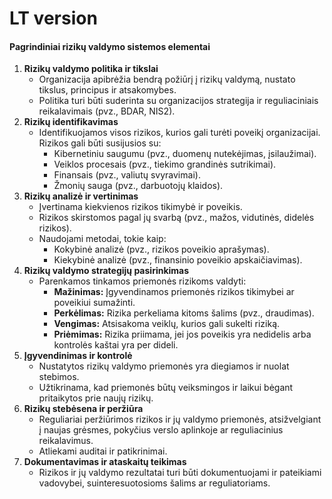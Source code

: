 # LT version

#### **Pagrindiniai rizikų valdymo sistemos elementai**

1. **Rizikų valdymo politika ir tikslai**
   * Organizacija apibrėžia bendrą požiūrį į rizikų valdymą, nustato tikslus, principus ir atsakomybes.
   * Politika turi būti suderinta su organizacijos strategija ir reguliaciniais reikalavimais (pvz., BDAR, NIS2).
2. **Rizikų identifikavimas**
   * Identifikuojamos visos rizikos, kurios gali turėti poveikį organizacijai. Rizikos gali būti susijusios su:
     * Kibernetiniu saugumu (pvz., duomenų nutekėjimas, įsilaužimai).
     * Veiklos procesais (pvz., tiekimo grandinės sutrikimai).
     * Finansais (pvz., valiutų svyravimai).
     * Žmonių sauga (pvz., darbuotojų klaidos).
3. **Rizikų analizė ir vertinimas**
   * Įvertinama kiekvienos rizikos tikimybė ir poveikis.
   * Rizikos skirstomos pagal jų svarbą (pvz., mažos, vidutinės, didelės rizikos).
   * Naudojami metodai, tokie kaip:
     * Kokybinė analizė (pvz., rizikos poveikio aprašymas).
     * Kiekybinė analizė (pvz., finansinio poveikio apskaičiavimas).
4. **Rizikų valdymo strategijų pasirinkimas**
   * Parenkamos tinkamos priemonės rizikoms valdyti:
     * **Mažinimas:** Įgyvendinamos priemonės rizikos tikimybei ar poveikiui sumažinti.
     * **Perkėlimas:** Rizika perkeliama kitoms šalims (pvz., draudimas).
     * **Vengimas:** Atsisakoma veiklų, kurios gali sukelti riziką.
     * **Priėmimas:** Rizika priimama, jei jos poveikis yra nedidelis arba kontrolės kaštai yra per dideli.
5. **Įgyvendinimas ir kontrolė**
   * Nustatytos rizikų valdymo priemonės yra diegiamos ir nuolat stebimos.
   * Užtikrinama, kad priemonės būtų veiksmingos ir laikui bėgant pritaikytos prie naujų rizikų.
6. **Rizikų stebėsena ir peržiūra**
   * Reguliariai peržiūrimos rizikos ir jų valdymo priemonės, atsižvelgiant į naujas grėsmes, pokyčius verslo aplinkoje ar reguliacinius reikalavimus.
   * Atliekami auditai ir patikrinimai.
7. **Dokumentavimas ir ataskaitų teikimas**
   * Rizikos ir jų valdymo rezultatai turi būti dokumentuojami ir pateikiami vadovybei, suinteresuotosioms šalims ar reguliatoriams.
